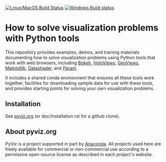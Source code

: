 [![Linux/MacOS Build
Status](//travis-ci.org/pyviz/pyviz.svg?branch=master)](//travis-ci.org/pyviz/pyviz)
[![Windows Build
status](//ci.appveyor.com/api/projects/status/7xhtku2yjux40hwq/branch/master?svg=true)](//ci.appveyor.com/project/pyviz/pyviz/branch/master)
	     
# How to solve visualization problems with Python tools

This repository provides examples, demos, and training materials
documenting how to solve visualization problems using Python
tools that work with web browsers, including
[Bokeh](//bokeh.pydata.org),
[HoloViews](//holoviews.org),
[GeoViews](//geoviews.org),
[Matplotlib](//matplotlib.org),
[Datashader](//github.com/bokeh/datashader), and
[Param](//github.com/ioam/param).

It includes a shared conda environment that ensures all these tools work together,
facilities for downloading sample data for use with these tools, and provides
starting points for solving your own visualization problems.


## Installation

See [pyviz.org](//pyviz.org/installation.html) (or doc/installation.rst for a github clone).


## About pyviz.org

PyViz is a project supported in part by [Anaconda](//anaconda.com).
All projects used here are freely available for commercial or
non-commercial use according to a permissive open-source license as
described in each project's website.

